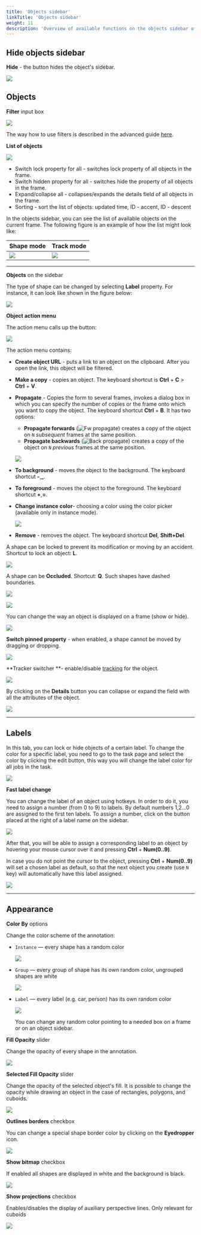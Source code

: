 ```yaml
---
title: 'Objects sidebar'
linkTitle: 'Objects sidebar'
weight: 11
description: 'Overview of available functions on the objects sidebar of the annotation tool.'
---
```


## Hide objects sidebar

**Hide** - the button hides the object's sidebar.

![](/images/image146.jpg)

## Objects

**Filter** input box

![](/images/image059.jpg)

The way how to use filters is described in the advanced guide [here](/docs/manual/advanced/filter/).

**List of objects**

![](/images/image147.jpg)

- Switch lock property for all - switches lock property of all objects in the frame.
- Switch hidden property for all - switches hide the property of all objects in the frame.
- Expand/collapse all - collapses/expands the details field of all objects in the frame.
- Sorting - sort the list of objects: updated time, ID - accent, ID - descent

In the objects sidebar, you can see the list of available objects on the current
frame. The following figure is an example of how the list might look like:

| Shape mode                | Track mode                |
| ------------------------- | ------------------------- |
| ![](/images/image044.jpg) | ![](/images/image045.jpg) |

---

**Objects** on the sidebar

The type of shape can be changed by selecting **Label** property.
For instance, it can look like shown in the figure below:

![](/images/image050.jpg)

**Object action menu**

The action menu calls up the button:

![](/images/image047.jpg)

The action menu contains:

- **Create object URL** - puts a link to an object on the clipboard.
  After you open the link, this object will be filtered.
- **Make a copy** - copies an object. The keyboard shortcut is **Ctrl** + **C** > **Ctrl** + **V**.
- **Propagate** - Copies the form to several frames,
  invokes a dialog box in which you can specify the number of copies
  or the frame onto which you want to copy the object.
  The keyboard shortcut **Ctrl** + **B**. It has two
  options:

  - **Propagate forwards** (![Fw propagate](/images/propagate_fw.png)) creates a
    copy of the object on `N` _subsequent_ frames at the same position.
  - **Propagate backwards** (![Back propagate](/images/propagate_back.png)) creates
    a copy of the object on `N` _previous_ frames at the same position.

  ![](/images/image053.jpg)

- **To background** - moves the object to the background. The keyboard shortcut **-**,**\_**.
- **To foreground** - moves the object to the foreground. The keyboard shortcut **+**,**=**.
- **Change instance color**- choosing a color using the color picker (available only in instance mode).

  ![](/images/image153.jpg)

- **Remove** - removes the object. The keyboard shortcut **Del**, **Shift+Del**.

A shape can be locked to prevent its modification or moving by an accident. Shortcut to lock an object: **L**.

![](/images/image046.jpg)

A shape can be **Occluded**. Shortcut: **Q**. Such shapes have dashed boundaries.

![](/images/image048.jpg)

![](/images/image049_detrac.jpg)

You can change the way an object is displayed on a frame (show or hide).

![](/images/image055.jpg)

**Switch pinned property** - when enabled, a shape cannot be moved by dragging or dropping.

![](/images/image052.jpg)

**Tracker switcher **- enable/disable [tracking](/docs/manual/advanced/ai-tools#trackers) for the object.

![](/images/tracker_switcher.jpg)

By clicking on the **Details** button you can collapse or expand the field with all the attributes of the object.

![](/images/image154.jpg)

---

## Labels

In this tab, you can lock or hide objects of a certain label.
To change the color for a specific label,
you need to go to the task page and select the color by clicking the edit button,
this way you will change the label color for all jobs in the task.

![](/images/image062.jpg)

**Fast label change**

You can change the label of an object using hotkeys.
In order to do it, you need to assign a number (from 0 to 9) to labels.
By default numbers 1,2...0 are assigned to the first ten labels.
To assign a number, click on the button placed at the right of a label name on the sidebar.

![](/images/image210.jpg)

After that, you will be able to assign a corresponding label to an object
by hovering your mouse cursor over it and pressing **Ctrl** + **Num(0..9)**.

In case you do not point the cursor to the object, pressing **Ctrl** + **Num(0..9)** will set a chosen label as default,
so that the next object you create (use `N` key) will automatically have this label assigned.

![](/images/image211.jpg)

---

## Appearance

**Color By** options

Change the color scheme of the annotation:

- `Instance` — every shape has a random color

  ![](/images/image095_detrac.jpg)

- `Group` — every group of shape has its own random color, ungrouped shapes are white

  ![](/images/image094_detrac.jpg)

- `Label` — every label (e.g. car, person) has its own random color

  ![](/images/image093_detrac.jpg)

  You can change any random color pointing to a needed box on a frame or on an
  object sidebar.

**Fill Opacity** slider

Change the opacity of every shape in the annotation.

![](/images/image086_detrac.jpg)

**Selected Fill Opacity** slider

Change the opacity of the selected object's fill. It is possible
to change the opacity while drawing an object in the case
of rectangles, polygons, and cuboids.

![](/images/image089_detrac.jpg)

**Outlines borders** checkbox

You can change a special shape border color by clicking on the **Eyedropper** icon.

![](/images/image088_detrac.jpg)

**Show bitmap** checkbox

If enabled all shapes are displayed in white and the background is black.

![](/images/image087_detrac.jpg)

**Show projections** checkbox

Enables/disables the display of auxiliary perspective lines. Only relevant for cuboids

![](/images/image090_detrac.jpg)
